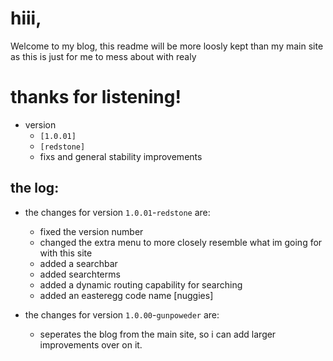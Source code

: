 # hiii,

Welcome to my blog, this readme will be more loosly kept than my main site as this is just for me to mess about with realy

# thanks for listening!

* version
  - `[1.0.01]`
  - `[redstone]`
  - fixs and general stability improvements

the log:
---
* the changes for version `1.0.01`-`redstone` are:
  - fixed the version number
  - changed the extra menu to more closely resemble what im going for with this site
  - added a searchbar
  - added searchterms
  - added a dynamic routing capability for searching
  - added an easteregg code name [nuggies]

* the changes for version `1.0.00`-`gunpoweder` are:
  - seperates the blog from the main site, so i can add larger improvements over on it.
